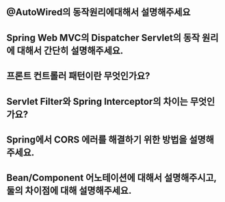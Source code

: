 ## @AutoWired의 동작원리에대해서 설명해주세요 
## Spring Web MVC의 Dispatcher Servlet의 동작 원리에 대해서 간단히 설명해주세요.
## 프론트 컨트롤러 패턴이란 무엇인가요?
## Servlet Filter와 Spring Interceptor의 차이는 무엇인가요?
## Spring에서 CORS 에러를 해결하기 위한 방법을 설명해주세요.
## Bean/Component 어노테이션에 대해서 설명해주시고, 둘의 차이점에 대해 설명해주세요.
